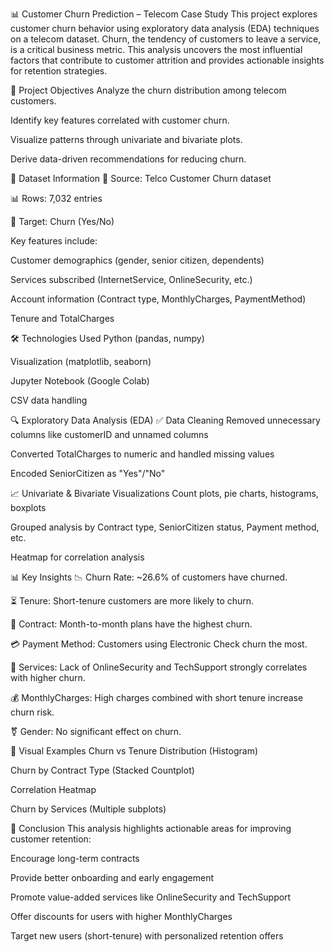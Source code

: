 📊 Customer Churn Prediction – Telecom Case Study
This project explores customer churn behavior using exploratory data analysis (EDA) techniques on a telecom dataset. Churn, the tendency of customers to leave a service, is a critical business metric. This analysis uncovers the most influential factors that contribute to customer attrition and provides actionable insights for retention strategies.

📌 Project Objectives
Analyze the churn distribution among telecom customers.

Identify key features correlated with customer churn.

Visualize patterns through univariate and bivariate plots.

Derive data-driven recommendations for reducing churn.

📂 Dataset Information
📄 Source: Telco Customer Churn dataset

📊 Rows: 7,032 entries

🔑 Target: Churn (Yes/No)

Key features include:

Customer demographics (gender, senior citizen, dependents)

Services subscribed (InternetService, OnlineSecurity, etc.)

Account information (Contract type, MonthlyCharges, PaymentMethod)

Tenure and TotalCharges

🛠️ Technologies Used
Python (pandas, numpy)

Visualization (matplotlib, seaborn)

Jupyter Notebook (Google Colab)

CSV data handling

🔍 Exploratory Data Analysis (EDA)
✅ Data Cleaning
Removed unnecessary columns like customerID and unnamed columns

Converted TotalCharges to numeric and handled missing values

Encoded SeniorCitizen as "Yes"/"No"

📈 Univariate & Bivariate Visualizations
Count plots, pie charts, histograms, boxplots

Grouped analysis by Contract type, SeniorCitizen status, Payment method, etc.

Heatmap for correlation analysis

📊 Key Insights
📉 Churn Rate: ~26.6% of customers have churned.

⏳ Tenure: Short-tenure customers are more likely to churn.

📜 Contract: Month-to-month plans have the highest churn.

💳 Payment Method: Customers using Electronic Check churn the most.

📶 Services: Lack of OnlineSecurity and TechSupport strongly correlates with higher churn.

💰 MonthlyCharges: High charges combined with short tenure increase churn risk.

⚧ Gender: No significant effect on churn.

📎 Visual Examples
Churn vs Tenure Distribution (Histogram)

Churn by Contract Type (Stacked Countplot)

Correlation Heatmap

Churn by Services (Multiple subplots)

🧠 Conclusion
This analysis highlights actionable areas for improving customer retention:

Encourage long-term contracts

Provide better onboarding and early engagement

Promote value-added services like OnlineSecurity and TechSupport

Offer discounts for users with higher MonthlyCharges

Target new users (short-tenure) with personalized retention offers
